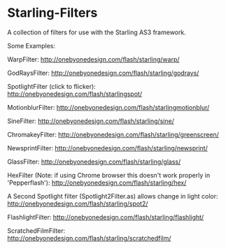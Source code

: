 Starling-Filters
================

A collection of filters for use with the Starling AS3 framework.



Some Examples:

WarpFilter:
http://onebyonedesign.com/flash/starling/warp/

GodRaysFilter:
http://onebyonedesign.com/flash/starling/godrays/

SpotlightFilter (click to flicker):
http://onebyonedesign.com/flash/starlingspot/

MotionblurFilter:
http://onebyonedesign.com/flash/starlingmotionblur/

SineFilter:
http://onebyonedesign.com/flash/starling/sine/

ChromakeyFilter:
http://onebyonedesign.com/flash/starling/greenscreen/

NewsprintFilter:
http://onebyonedesign.com/flash/starling/newsprint/

GlassFilter:
http://onebyonedesign.com/flash/starling/glass/

HexFilter (Note: if using Chrome browser this doesn't work properly in 'Pepperflash'):
http://onebyonedesign.com/flash/starling/hex/

A Second Spotlight filter (Spotlight2Filter.as) allows change in light color: 
http://onebyonedesign.com/flash/starling/spot2/

FlashlightFilter:
http://onebyonedesign.com/flash/starling/flashlight/

ScratchedFilmFilter:
http://onebyonedesign.com/flash/starling/scratchedfilm/
